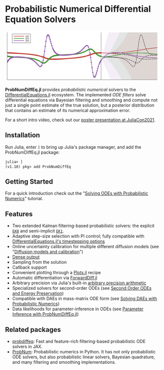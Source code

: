 # Probabilistic Numerical Differential Equation Solvers

![Banner](https://raw.githubusercontent.com/nathanaelbosch/ProbNumDiffEq.jl/main/examples/banner.svg)

__ProbNumDiffEq.jl__ provides _probabilistic numerical_ solvers to the
[DifferentialEquations.jl](https://diffeq.sciml.ai/stable/) ecosystem.
The implemented _ODE filters_ solve differential equations via Bayesian filtering and smoothing and compute not just a single point estimate of the true solution, but a posterior distribution that contains an estimate of its numerical approximation error.

For a short intro video, check out our [poster presentation at JuliaCon2021](https://www.youtube.com/watch?v=EMFl6ytP3iQ).

## Installation

Run Julia, enter `]` to bring up Julia's package manager, and add the ProbNumDiffEq.jl package:

```
julia> ]
(v1.10) pkg> add ProbNumDiffEq
```

## Getting Started

For a quick introduction check out the "[Solving ODEs with Probabilistic Numerics](@ref)" tutorial.

## Features

- Two extended Kalman filtering-based probabilistic solvers: the explicit [`EK0`](@ref) and semi-implicit [`EK1`](@ref).
- Adaptive step-size selection with PI control;
  fully compatible with [DifferentialEquations.jl's timestepping options](https://docs.sciml.ai/DiffEqDocs/stable/extras/timestepping/)
- Online uncertainty calibration for multiple different diffusion models (see "[Diffusion models and calibration](@ref)")
- [Dense output](@ref)
- Sampling from the solution
- Callback support
- Convenient plotting through a [Plots.jl](https://docs.juliaplots.org/latest/) recipe
- Automatic differentiation via [ForwardDiff.jl](https://github.com/JuliaDiff/ForwardDiff.jl)
- Arbitrary precision via Julia's built-in [arbitrary precision arithmetic](https://docs.julialang.org/en/v1/manual/integers-and-floating-point-numbers/#Arbitrary-Precision-Arithmetic)
- Specialized solvers for second-order ODEs (see [Second Order ODEs and Energy Preservation](@ref))
- Compatible with DAEs in mass-matrix ODE form (see [Solving DAEs with Probabilistic Numerics](@ref))
- Data likelihoods for parameter-inference in ODEs (see [Parameter Inference with ProbNumDiffEq.jl](@ref))


## Related packages

- [probdiffeq](https://pnkraemer.github.io/probdiffeq/): Fast and feature-rich filtering-based probabilistic ODE solvers in JAX.
- [ProbNum](https://probnum.readthedocs.io/en/latest/): Probabilistic numerics in Python. It has not only probabilistic ODE solvers, but also probabilistic linear solvers, Bayesian quadrature, and many filtering and smoothing implementations.
